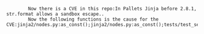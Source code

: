 
            Now there is a CVE in this repo:In Pallets Jinja before 2.8.1, str.format allows a sandbox escape..
            Now the following functions is the cause for the CVE:jinja2/nodes.py:as_const();jinja2/nodes.py:as_const();tests/test_security.py:test_basic_format_all_okay();tests/test_security.py:test_basic_format_safety();jinja2/sandbox.py:__getitem__();jinja2/sandbox.py:__init__();jinja2/sandbox.py:__init__();jinja2/sandbox.py:__init__();jinja2/sandbox.py:__iter__();jinja2/sandbox.py:__len__();jinja2/sandbox.py:call();jinja2/sandbox.py:format_string();jinja2/sandbox.py:formatter_field_name_split();jinja2/sandbox.py:get_field();jinja2/sandbox.py:inspect_format_method();jinja2/sandbox.py:is_internal_attribute();
            